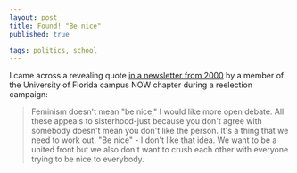 ```yaml
---
layout: post
title: Found! "Be nice"
published: true

tags: politics, school
---
```

I came across a revealing quote [in a newsletter from 2000](http://flnowarchive.org/mediawiki/index.php/Box_28_Folder_10_Document_20) by a member of the University of Florida campus NOW chapter during a reelection campaign:

> Feminism doesn't mean "be nice," I would like more open debate. All these appeals to sisterhood-just because you don't agree with somebody doesn't mean you don't like the person. It's a thing that we need to work out. "Be nice" - I don't like that idea. We want to be a united front but we also don't want to crush each other with everyone trying to be nice to everybody.